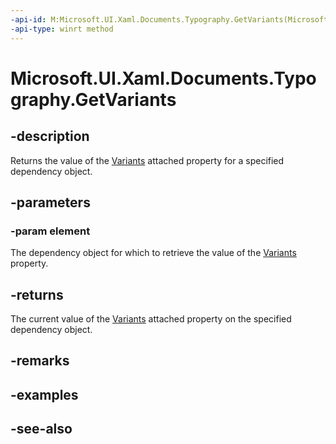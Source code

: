 ```yaml
---
-api-id: M:Microsoft.UI.Xaml.Documents.Typography.GetVariants(Microsoft.UI.Xaml.DependencyObject)
-api-type: winrt method
---
```


<!-- Method syntax
public Windows.UI.Xaml.FontVariants GetVariants(Windows.UI.Xaml.DependencyObject element)
-->

# Microsoft.UI.Xaml.Documents.Typography.GetVariants

## -description
Returns the value of the [Variants](/windows/winui/api/microsoft.ui.xaml.documents.typography#xaml-attached-properties) attached property for a specified dependency object.

## -parameters
### -param element
The dependency object for which to retrieve the value of the [Variants](/windows/winui/api/microsoft.ui.xaml.documents.typography#xaml-attached-properties) property.

## -returns
The current value of the [Variants](/windows/winui/api/microsoft.ui.xaml.documents.typography#xaml-attached-properties) attached property on the specified dependency object.

## -remarks

## -examples

## -see-also
